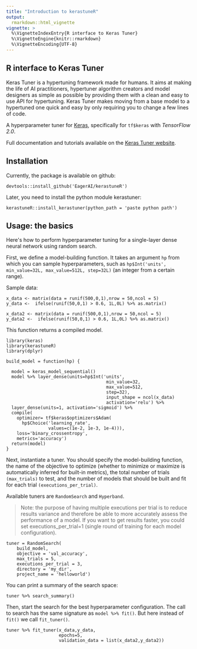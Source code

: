 ```yaml
---
title: "Introduction to kerastuneR"
output:
  rmarkdown::html_vignette
vignette: >
  %\VignetteIndexEntry{R interface to Keras Tuner}
  %\VignetteEngine{knitr::rmarkdown}
  %\VignetteEncoding{UTF-8}
---
```




## R interface to Keras Tuner

Keras Tuner is a hypertuning framework made for humans. 
It aims at making the life of AI practitioners, hypertuner algorithm creators and model designers as simple as possible by providing them with a clean and easy to use API for hypertuning. Keras Tuner makes moving from a base model to a hypertuned one quick and easy by only requiring you to change a few lines of code.

A hyperparameter tuner for [Keras](https://keras.io/), specifically for ```tf$keras``` with *TensorFlow 2.0*.

Full documentation and tutorials available on the [Keras Tuner website](https://EagerAI.github.io/kerastuneR/).

## Installation

Currently, the package is available on github:

```
devtools::install_github('EagerAI/kerastuneR')
```

Later, you need to install the python module kerastuner:

```
kerastuneR::install_kerastuner(python_path = 'paste python path')
```

## Usage: the basics

Here's how to perform hyperparameter tuning for a single-layer dense neural network using random search.

First, we define a model-building function. It takes an argument ```hp``` from which you can sample hyperparameters, such as ```hp$Int('units', min_value=32L, max_value=512L, step=32L)``` (an integer from a certain range).

Sample data:

```
x_data <- matrix(data = runif(500,0,1),nrow = 50,ncol = 5)
y_data <-  ifelse(runif(50,0,1) > 0.6, 1L,0L) %>% as.matrix()

x_data2 <- matrix(data = runif(500,0,1),nrow = 50,ncol = 5)
y_data2 <-  ifelse(runif(50,0,1) > 0.6, 1L,0L) %>% as.matrix()
```

This function returns a compiled model.

```
library(keras)
library(kerastuneR)
library(dplyr)

build_model = function(hp) {
  
  model = keras_model_sequential()
  model %>% layer_dense(units=hp$Int('units',
                                      min_value=32,
                                      max_value=512,
                                      step=32),
                                      input_shape = ncol(x_data)
                                      activation='relu') %>% 
  layer_dense(units=1, activation='sigmoid') %>% 
  compile(
    optimizer= tf$keras$optimizers$Adam(
      hp$Choice('learning_rate',
                values=c(1e-2, 1e-3, 1e-4))),
    loss='binary_crossentropy',
    metrics='accuracy') 
  return(model)
}
```

Next, instantiate a tuner. You should specify the model-building function, the name of the objective to optimize (whether to minimize or maximize is automatically inferred for built-in metrics), the total number of trials ```(max_trials)``` to test, and the number of models that should be built and fit for each trial ```(executions_per_trial)```.

Available tuners are ```RandomSearch``` and ```Hyperband```.

> Note: the purpose of having multiple executions per trial is to reduce results variance and therefore be able to more accurately assess the performance of a model. If you want to get results faster, you could set executions_per_trial=1 (single round of training for each model configuration).

```
tuner = RandomSearch(
    build_model,
    objective = 'val_accuracy',
    max_trials = 5,
    executions_per_trial = 3,
    directory = 'my_dir',
    project_name = 'helloworld')
```

You can print a summary of the search space:

```
tuner %>% search_summary()
```

Then, start the search for the best hyperparameter configuration. The call to search has the same signature as ```model %>% fit()```. But here instead of ```fit()``` we call ```fit_tuner()```.

```
tuner %>% fit_tuner(x_data,y_data,
                    epochs=5, 
                    validation_data = list(x_data2,y_data2))
```



